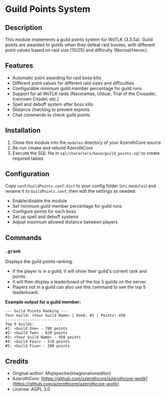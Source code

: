 # Guild Points System

## Description

This module implements a guild points system for WoTLK (3.3.5a). Guild points are awarded to guilds when they defeat raid bosses, with different point values based on raid size (10/25) and difficulty (Normal/Heroic).

## Features

- Automatic point awarding for raid boss kills
- Different point values for different raid sizes and difficulties
- Configurable minimum guild member percentage for guild runs
- Support for all WoTLK raids (Naxxramas, Ulduar, Trial of the Crusader, Icecrown Citadel, etc.)
- Spell and debuff system after boss kills
- Distance checking to prevent exploits
- Chat commands to check guild points

## Installation

1. Clone this module into the `modules` directory of your AzerothCore source
2. Re-run cmake and rebuild AzerothCore
3. Execute the SQL file in `sql/characters/base/guild_points.sql` to create required tables

## Configuration

Copy `conf/GuildPoints.conf.dist` to your config folder (`etc/modules`) and rename it to `GuildPoints.conf`, then edit the settings as needed:

- Enable/disable the module
- Set minimum guild member percentage for guild runs
- Configure points for each boss
- Set up spell and debuff systems
- Adjust maximum allowed distance between players

## Commands

### `.grank`
Displays the guild points ranking.

- If the player is in a guild, it will show their guild's current rank and points.
- It will then display a leaderboard of the top 5 guilds on the server.
- Players not in a guild can also use this command to see the top 5 leaderboard.

**Example output for a guild member:**
```
--- Guild Points Ranking ---
Your Guild: <Your Guild Name> | Rank: #3 | Points: 450
--------------------------
Top 5 Guilds:
#1: <Guild One> - 780 points
#2: <Guild Two> - 620 points
#3: <Your Guild Name> - 450 points
#4: <Guild Four> - 310 points
#5: <Guild Five> - 200 points
```

## Credits

- Original author: Mojispectre(imagionationeditor)
- AzerothCore: [https://github.com/azerothcore/azerothcore-wotlk](https://github.com/azerothcore/azerothcore-wotlk)
- License: AGPL 3.0 
